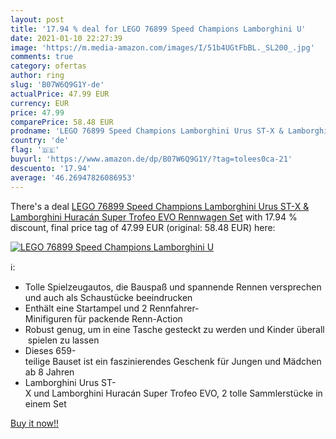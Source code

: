 ```yaml
---
layout: post
title: '17.94 % deal for LEGO 76899 Speed Champions Lamborghini U'
date: 2021-01-10 22:27:39
image: 'https://m.media-amazon.com/images/I/51b4UGtFbBL._SL200_.jpg'
comments: true
category: ofertas
author: ring
slug: 'B07W6Q9G1Y-de'
actualPrice: 47.99 EUR
currency: EUR
price: 47.99
comparePrice: 58.48 EUR
prodname: 'LEGO 76899 Speed Champions Lamborghini Urus ST-X & Lamborghini Huracán Super Trofeo EVO  Rennwagen Set'
country: 'de'
flag: '🇩🇪'
buyurl: 'https://www.amazon.de/dp/B07W6Q9G1Y/?tag=tolees0ca-21'
descuento: '17.94'
average: '46.26947826086953'
---
```


There's a deal [LEGO 76899 Speed Champions Lamborghini Urus ST-X & Lamborghini Huracán Super Trofeo EVO  Rennwagen Set](https://www.amazon.de/dp/B07W6Q9G1Y/?tag=tolees0ca-21)  with  17.94 % discount, final price tag of  47.99 EUR (original: 58.48 EUR) here:

[![LEGO 76899 Speed Champions Lamborghini U](https://m.media-amazon.com/images/I/51b4UGtFbBL._SL200_.jpg)](https://www.amazon.de/dp/B07W6Q9G1Y/?tag=tolees0ca-21)

ℹ️:

- Tolle Spielzeugautos, die Bauspaß und spannende Rennen versprechen und auch als Schaustücke beeindrucken
- Enthält eine Startampel und 2 Rennfahrer-Minifiguren für packende Renn-Action
- Robust genug, um in eine Tasche gesteckt zu werden und Kinder überall spielen zu lassen
- Dieses 659-teilige Bauset ist ein faszinierendes Geschenk für Jungen und Mädchen ab 8 Jahren
- Lamborghini Urus ST-X und Lamborghini Huracán Super Trofeo EVO, 2 tolle Sammlerstücke in einem Set

[Buy it now!!](https://www.amazon.de/dp/B07W6Q9G1Y/?tag=tolees0ca-21)
